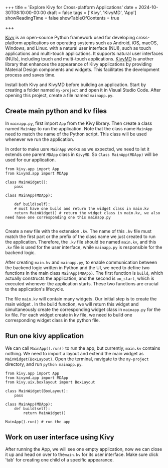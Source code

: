 +++
title = 'Explore Kivy for Cross-platform Applications'
date = 2024-10-30T08:10:00-00:00
draft = false
tags = ['Kivy', 'KivyMD', 'App']
showReadingTime = false
showTableOfContents = true

+++


[Kivy](https://kivy.org/) is an open-source Python framework used for developing cross-platform applications on operating systems such as Android, iOS, macOS, Windows, and Linux. with a natural user interface (NUI), such as touch applications and multi-touch applications. It supports natural user interfaces (NUIs), including touch and multi-touch applications. [KivyMD](https://kivymd.readthedocs.io/en/latest/) is another library that enhances the appearance of Kivy applications by providing Material Design components and widgets. This facilitates the development process and saves time. 

Install both Kivy and KivyMD before building an application. Start by creating a folder named `my-project` and open it in Visual Studio Code. After opening this project, create a file named `mainapp.py`.


## Create main python and kv files

In `mainapp.py`, first import `App` from the Kivy library. Then create a class named `MainApp` to run the application. Note that the class name `MainApp` need to match the name of the Python script. This class will be used whenever we run the application.

In order to make usre `MainApp` works as we expected, we need to let it extends one parent `MDApp` class in `KivyMD`. So `Class MainApp(MDApp)` will be used for our application. 

```
from kivy.app import App
from kivymd.app import MDApp

class MainWidget():
    pass

class MainApp(MDApp):

    def build(self):
    # must have one build and return the widget class in main.kv
    return MainWidget() # return the widget class in main.kv, we also need have one corresponding one this mainapp.py
    
```

Create a new file with the extension `.kv`. The name of this `.kv` file must match the first part or the prefix of the class name we just created to run the application. Therefore, the `.kv` file should be named `main.kv`, and this `.kv` file is used for the user interface, while `mainapp.py` is responsible for the backend logic.

After creating `main.kv` and `mainapp.py`, to enable communication between the backend logic written in Python and the UI, we need to define two functions in the main class `MainApp(MDApp)`. The first function is `build`, which actually constructs the application, and the second is `on_start`, which is executed whenever the application starts. These two functions are crucial to the application's lifecycle.

The file `main.kv` will contain many widgets. Our initial step is to create the main widget <MainWidget>. In the build function, we will return this widget and simultaneously create the corresponding widget class in `mainapp.py` for the kv file. For each widget create in kv file, we need to build one corresponding widget class in the python file. 

## Run one kivy application


We can call `MainApp().run()` to run the app, but currently, `main.kv` contains nothing. We need to import a layout and extend the main widget as `MainWidget(BoxLayout)`. Open the terminal, navigate to the `my-project` directory, and run `python mainapp.py`.

```
from kivy.app import App
from kivymd.app import MDApp
from kivy.uix.boxlayout import BoxLayout

class MainWidget(BoxLayout):
    pass

class MainApp(MDApp):
    def build(self):
        return MainWidget() 

MainApp().run() # run the app
```

## Work on user interface using Kivy

After running the App, we will see one empty application, now we can close it up and head on over to the`main.kv` for its user interface. Make sure click 'tab' for creating one child of a specific appearance.  